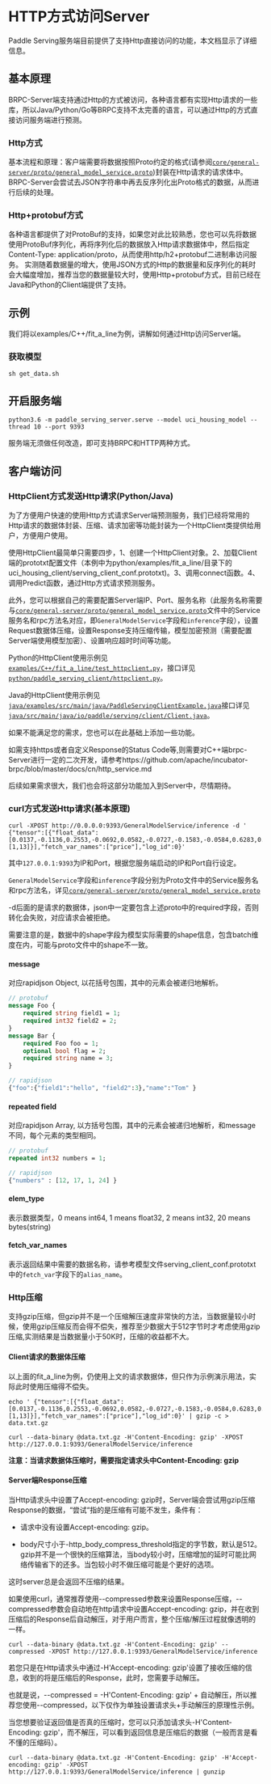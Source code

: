 # HTTP方式访问Server

Paddle Serving服务端目前提供了支持Http直接访问的功能，本文档显示了详细信息。

## 基本原理

BRPC-Server端支持通过Http的方式被访问，各种语言都有实现Http请求的一些库，所以Java/Python/Go等BRPC支持不太完善的语言，可以通过Http的方式直接访问服务端进行预测。

### Http方式
基本流程和原理：客户端需要将数据按照Proto约定的格式(请参阅[`core/general-server/proto/general_model_service.proto`](../../core/general-server/proto/general_model_service.proto))封装在Http请求的请求体中。
BRPC-Server会尝试去JSON字符串中再去反序列化出Proto格式的数据，从而进行后续的处理。

### Http+protobuf方式
各种语言都提供了对ProtoBuf的支持，如果您对此比较熟悉，您也可以先将数据使用ProtoBuf序列化，再将序列化后的数据放入Http请求数据体中，然后指定Content-Type: application/proto，从而使用http/h2+protobuf二进制串访问服务。
实测随着数据量的增大，使用JSON方式的Http的数据量和反序列化的耗时会大幅度增加，推荐当您的数据量较大时，使用Http+protobuf方式，目前已经在Java和Python的Client端提供了支持。


## 示例

我们将以examples/C++/fit_a_line为例，讲解如何通过Http访问Server端。

### 获取模型

```shell
sh get_data.sh
```

## 开启服务端

```shell
python3.6 -m paddle_serving_server.serve --model uci_housing_model --thread 10 --port 9393
```
服务端无须做任何改造，即可支持BRPC和HTTP两种方式。


## 客户端访问


### HttpClient方式发送Http请求(Python/Java)

为了方便用户快速的使用Http方式请求Server端预测服务，我们已经将常用的Http请求的数据体封装、压缩、请求加密等功能封装为一个HttpClient类提供给用户，方便用户使用。

使用HttpClient最简单只需要四步，1、创建一个HttpClient对象。2、加载Client端的prototxt配置文件（本例中为python/examples/fit_a_line/目录下的uci_housing_client/serving_client_conf.prototxt)。3、调用connect函数。4、调用Predict函数，通过Http方式请求预测服务。

此外，您可以根据自己的需要配置Server端IP、Port、服务名称（此服务名称需要与[`core/general-server/proto/general_model_service.proto`](../../core/general-server/proto/general_model_service.proto)文件中的Service服务名和rpc方法名对应，即`GeneralModelService`字段和`inference`字段），设置Request数据体压缩，设置Response支持压缩传输，模型加密预测（需要配置Server端使用模型加密）、设置响应超时时间等功能。

Python的HttpClient使用示例见[`examples/C++/fit_a_line/test_httpclient.py`](../../examples/C++/fit_a_line/test_httpclient.py)，接口详见[`python/paddle_serving_client/httpclient.py`](../../python/paddle_serving_client/httpclient.py)。

Java的HttpClient使用示例见[`java/examples/src/main/java/PaddleServingClientExample.java`](../../java/examples/src/main/java/PaddleServingClientExample.java)接口详见[`java/src/main/java/io/paddle/serving/client/Client.java`](../../java/src/main/java/io/paddle/serving/client/Client.java)。

如果不能满足您的需求，您也可以在此基础上添加一些功能。

如需支持https或者自定义Response的Status Code等,则需要对C++端brpc-Server进行一定的二次开发，请参考https://github.com/apache/incubator-brpc/blob/master/docs/cn/http_service.md

后续如果需求很大，我们也会将这部分功能加入到Server中，尽情期待。


### curl方式发送Http请求(基本原理)

```shell
curl -XPOST http://0.0.0.0:9393/GeneralModelService/inference -d ' {"tensor":[{"float_data":[0.0137,-0.1136,0.2553,-0.0692,0.0582,-0.0727,-0.1583,-0.0584,0.6283,0.4919,0.1856,0.0795,-0.0332],"elem_type":1,"name":"x","alias_name":"x","shape":[1,13]}],"fetch_var_names":["price"],"log_id":0}'
```
其中`127.0.0.1:9393`为IP和Port，根据您服务端启动的IP和Port自行设定。

`GeneralModelService`字段和`inference`字段分别为Proto文件中的Service服务名和rpc方法名，详见[`core/general-server/proto/general_model_service.proto`](../../core/general-server/proto/general_model_service.proto)

-d后面的是请求的数据体，json中一定要包含上述proto中的required字段，否则转化会失败，对应请求会被拒绝。

需要注意的是，数据中的shape字段为模型实际需要的shape信息，包含batch维度在内，可能与proto文件中的shape不一致。

#### message

对应rapidjson Object, 以花括号包围，其中的元素会被递归地解析。

```protobuf
// protobuf
message Foo {
    required string field1 = 1;
    required int32 field2 = 2;  
}
message Bar { 
    required Foo foo = 1; 
    optional bool flag = 2;
    required string name = 3;
}

// rapidjson
{"foo":{"field1":"hello", "field2":3},"name":"Tom" }
```

#### repeated field

对应rapidjson Array, 以方括号包围，其中的元素会被递归地解析，和message不同，每个元素的类型相同。

```protobuf
// protobuf
repeated int32 numbers = 1;

// rapidjson
{"numbers" : [12, 17, 1, 24] }
```
#### elem_type

表示数据类型，0 means int64, 1 means float32, 2 means int32, 20 means bytes(string)

#### fetch_var_names

表示返回结果中需要的数据名称，请参考模型文件serving_client_conf.prototxt中的`fetch_var`字段下的`alias_name`。

### Http压缩

支持gzip压缩，但gzip并不是一个压缩解压速度非常快的方法，当数据量较小时候，使用gzip压缩反而会得不偿失，推荐至少数据大于512字节时才考虑使用gzip压缩,实测结果是当数据量小于50K时，压缩的收益都不大。

#### Client请求的数据体压缩

以上面的fit_a_line为例，仍使用上文的请求数据体，但只作为示例演示用法，实际此时使用压缩得不偿失。

```shell
echo ' {"tensor":[{"float_data":[0.0137,-0.1136,0.2553,-0.0692,0.0582,-0.0727,-0.1583,-0.0584,0.6283,0.4919,0.1856,0.0795,-0.0332],"elem_type":1,"shape":[1,13]}],"fetch_var_names":["price"],"log_id":0}' | gzip -c > data.txt.gz
```

```shell
curl --data-binary @data.txt.gz -H'Content-Encoding: gzip' -XPOST http://127.0.0.1:9393/GeneralModelService/inference
```

**注意：当请求数据体压缩时，需要指定请求头中Content-Encoding: gzip**

#### Server端Response压缩

当Http请求头中设置了Accept-encoding: gzip时，Server端会尝试用gzip压缩Response的数据，“尝试“指的是压缩有可能不发生，条件有：

- 请求中没有设置Accept-encoding: gzip。

- body尺寸小于-http_body_compress_threshold指定的字节数，默认是512。gzip并不是一个很快的压缩算法，当body较小时，压缩增加的延时可能比网络传输省下的还多。当包较小时不做压缩可能是个更好的选项。

这时server总是会返回不压缩的结果。

如果使用curl，通常推荐使用--compressed参数来设置Response压缩，--compressed参数会自动地在http请求中设置Accept-encoding: gzip，并在收到压缩后的Response后自动解压，对于用户而言，整个压缩/解压过程就像透明的一样。
```shell
curl --data-binary @data.txt.gz -H'Content-Encoding: gzip' --compressed -XPOST http://127.0.0.1:9393/GeneralModelService/inference
```

若您只是在Http请求头中通过-H'Accept-encoding: gzip'设置了接收压缩的信息，收到的将是压缩后的Response，此时，您需要手动解压。

也就是说，--compressed = -H'Content-Encoding: gzip' + 自动解压，所以推荐您使用--compressed，以下仅作为单独设置请求头+手动解压的原理性示例。

当您想要验证返回值是否真的压缩时，您可以只添加请求头-H'Content-Encoding: gzip'，而不解压，可以看到返回信息是压缩后的数据（一般而言是看不懂的压缩码）。
```shell
curl --data-binary @data.txt.gz -H'Content-Encoding: gzip' -H'Accept-encoding: gzip' -XPOST http://127.0.0.1:9393/GeneralModelService/inference | gunzip
```
